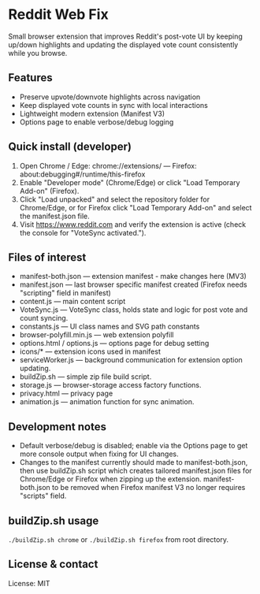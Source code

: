 # Reddit Web Fix

Small browser extension that improves Reddit's post-vote UI by keeping up/down highlights and updating the displayed vote count consistently while you browse.

## Features

- Preserve upvote/downvote highlights across navigation
- Keep displayed vote counts in sync with local interactions
- Lightweight modern extension (Manifest V3)
- Options page to enable verbose/debug logging

## Quick install (developer)

1. Open Chrome / Edge: chrome://extensions/ — Firefox: about:debugging#/runtime/this-firefox
2. Enable "Developer mode" (Chrome/Edge) or click "Load Temporary Add-on" (Firefox).
3. Click "Load unpacked" and select the repository folder for Chrome/Edge,
   or for Firefox click "Load Temporary Add-on" and select the manifest.json file.
4. Visit https://www.reddit.com and verify the extension is active (check the console for "VoteSync activated.").

## Files of interest

- manifest-both.json — extension manifest - make changes here (MV3)
- manifest.json — last browser specific manifest created (Firefox needs "scripting" field in manifest)
- content.js — main content script
- VoteSync.js — VoteSync class, holds state and logic for post vote and count syncing.
- constants.js — UI class names and SVG path constants
- browser-polyfill.min.js — web extension polyfill
- options.html / options.js — options page for debug setting
- icons/\* — extension icons used in manifest
- serviceWorker.js — background communication for extension option updating.
- buildZip.sh — simple zip file build script.
- storage.js — browser-storage access factory functions.
- privacy.html — privacy page
- animation.js — animation function for sync animation.

## Development notes

- Default verbose/debug is disabled; enable via the Options page to get more console output when fixing for UI changes.
- Changes to the manifest currently should made to manifest-both.json, then use buildZip.sh script which creates tailored
  manifest.json files for Chrome/Edge or Firefox when zipping up the extension. manifest-both.json to be removed
  when Firefox manifest V3 no longer requires "scripts" field.

## buildZip.sh usage

`./buildZip.sh chrome` or `./buildZip.sh firefox` from root directory.

## License & contact

License: MIT

